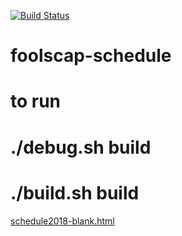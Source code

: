 [![Build Status](https://travis-ci.org/foolscapcon/foolscap-schedule.svg?branch=master)](https://travis-ci.org/foolscapcon/foolscap-schedule)
# foolscap-schedule
# to run
# ./debug.sh build 
# ./build.sh build
[schedule2018-blank.html](/schedule2018-blank.html)

